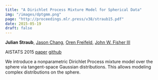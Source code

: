 ```yaml
---
title: "A Dirichlet Process Mixture Model for Spherical Data"
img: "/images/dptgmm.png"
page: "http://proceedings.mlr.press/v38/straub15.pdf"
date: 2015-05-19
draft: false
---
```

**Julian Straub**, 
[Jason Chang](https://scholar.google.com/citations?user=v_t_fq8AAAAJ), 
[Oren Freifeld](https://www.cs.bgu.ac.il/~orenfr), 
[John W. Fisher III](https://sli.csail.mit.edu/people/johnfisher)

AISTATS 2015
[paper](http://proceedings.mlr.press/v38/straub15.pdf)
[github](https://github.com/jstraub/dpMM)

We introduce a nonparametric Dirichlet Process mixture model over the sphere via tangent-space Gaussian distributions. This allows modeling complex distributions on the sphere.
